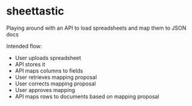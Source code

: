 # sheettastic

Playing around with an API to load spreadsheets and map them to JSON docs

Intended flow:

- User uploads spreadsheet
- API stores it
- API maps columns to fields
- User retrieves mapping proposal
- User corrects mapping proposal
- User approves mapping
- API maps rows to documents based on mapping proposal